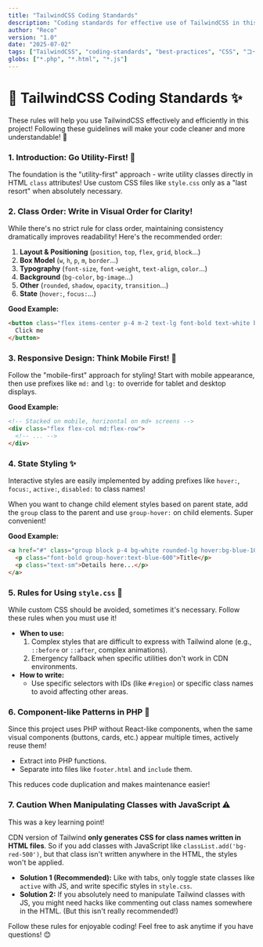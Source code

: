 ```yaml
---
title: "TailwindCSS Coding Standards"
description: "Coding standards for effective use of TailwindCSS in this project!"
author: "Reco"
version: "1.0"
date: "2025-07-02"
tags: ["TailwindCSS", "coding-standards", "best-practices", "CSS", "コーディング規約", "ベストプラクティス"]
globs: ["*.php", "*.html", "*.js"]
---
```


# 🎨 TailwindCSS Coding Standards ✨

These rules will help you use TailwindCSS effectively and efficiently in this project! Following these guidelines will make your code cleaner and more understandable! 🚀

### 1. Introduction: Go Utility-First! 🚀

The foundation is the "utility-first" approach - write utility classes directly in HTML `class` attributes! Use custom CSS files like `style.css` only as a "last resort" when absolutely necessary.

### 2. Class Order: Write in Visual Order for Clarity!

While there's no strict rule for class order, maintaining consistency dramatically improves readability! Here's the recommended order:

1.  **Layout & Positioning** (`position`, `top`, `flex`, `grid`, `block`...)
2.  **Box Model** (`w`, `h`, `p`, `m`, `border`...)
3.  **Typography** (`font-size`, `font-weight`, `text-align`, `color`...)
4.  **Background** (`bg-color`, `bg-image`...)
5.  **Other** (`rounded`, `shadow`, `opacity`, `transition`...)
6.  **State** (`hover:`, `focus:`...)

**Good Example:**
```html
<button class="flex items-center p-4 m-2 text-lg font-bold text-white bg-blue-500 rounded hover:bg-blue-600">
  Click me
</button>
```

### 3. Responsive Design: Think Mobile First! 📱

Follow the "mobile-first" approach for styling! Start with mobile appearance, then use prefixes like `md:` and `lg:` to override for tablet and desktop displays.

**Good Example:**
```html
<!-- Stacked on mobile, horizontal on md+ screens -->
<div class="flex flex-col md:flex-row">
  <!-- ... -->
</div>
```

### 4. State Styling ✨

Interactive styles are easily implemented by adding prefixes like `hover:`, `focus:`, `active:`, `disabled:` to class names!

When you want to change child element styles based on parent state, add the `group` class to the parent and use `group-hover:` on child elements. Super convenient!

**Good Example:**
```html
<a href="#" class="group block p-4 bg-white rounded-lg hover:bg-blue-100">
  <p class="font-bold group-hover:text-blue-600">Title</p>
  <p class="text-sm">Details here...</p>
</a>
```

### 5. Rules for Using `style.css` 🤝

While custom CSS should be avoided, sometimes it's necessary. Follow these rules when you must use it!

-   **When to use:**
    1.  Complex styles that are difficult to express with Tailwind alone (e.g., `::before` or `::after`, complex animations).
    2.  Emergency fallback when specific utilities don't work in CDN environments.
-   **How to write:**
    -   Use specific selectors with IDs (like `#region`) or specific class names to avoid affecting other areas.

### 6. Component-like Patterns in PHP 🧩

Since this project uses PHP without React-like components, when the same visual components (buttons, cards, etc.) appear multiple times, actively reuse them!

-   Extract into PHP functions.
-   Separate into files like `footer.html` and `include` them.

This reduces code duplication and makes maintenance easier!

### 7. Caution When Manipulating Classes with JavaScript ⚠️

This was a key learning point!

CDN version of Tailwind **only generates CSS for class names written in HTML files**. So if you add classes with JavaScript like `classList.add('bg-red-500')`, but that class isn't written anywhere in the HTML, the styles won't be applied.

-   **Solution 1 (Recommended):** Like with tabs, only toggle state classes like `active` with JS, and write specific styles in `style.css`.
-   **Solution 2:** If you absolutely need to manipulate Tailwind classes with JS, you might need hacks like commenting out class names somewhere in the HTML. (But this isn't really recommended!)

Follow these rules for enjoyable coding! Feel free to ask anytime if you have questions! 😊
